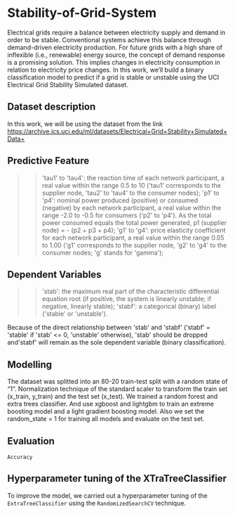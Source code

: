 # Stability-of-Grid-System
Electrical grids require a balance between electricity supply and demand in order to be stable. Conventional systems achieve this balance through demand-driven electricity production. For future grids with a high share of inflexible (i.e., renewable) energy source, the concept of demand response is a promising solution. This implies changes in electricity consumption in relation to electricity price changes. In this work, we’ll build a binary classification model to predict if a grid is stable or unstable using the UCI Electrical Grid Stability Simulated dataset.
## Dataset description
In this work, we will be using the dataset from the link https://archive.ics.uci.edu/ml/datasets/Electrical+Grid+Stability+Simulated+Data+  
## Predictive Feature
>>'tau1' to 'tau4': the reaction time of each network participant, a real value within the range 0.5 to 10 ('tau1' corresponds to the supplier node, 'tau2' to 'tau4' to the consumer nodes);
>>'p1' to 'p4': nominal power produced (positive) or consumed (negative) by each network participant, a real value within the range -2.0 to -0.5 for consumers ('p2' to 'p4'). As the total power consumed equals the total power generated, p1 (supplier node) = - (p2 + p3 + p4);
>>'g1' to 'g4': price elasticity coefficient for each network participant, a real value within the range 0.05 to 1.00 ('g1' corresponds to the supplier node, 'g2' to 'g4' to the consumer nodes; 'g' stands for 'gamma');
## Dependent Variables
>>'stab': the maximum real part of the characteristic differential equation root (if positive, the system is linearly unstable; if negative, linearly stable);
>>'stabf': a categorical (binary) label ('stable' or 'unstable').

Because of the direct relationship between 'stab' and 'stabf' ('stabf' = 'stable' if 'stab' <= 0, 'unstable' otherwise), 'stab' should be dropped and'stabf' will remain as the sole dependent variable (binary classification).

## Modelling
The dataset was splitted into an 80-20 train-test split with a random state of “1”. Normalization technique of the standard scaler to transform the train set (x_train, y_train) and the test set (x_test). We trained a random forest and extra trees classifier. And use xgboost and lightgbm to train an extreme boosting model and a light gradient boosting model. Also we set the random_state = 1 for training all models and evaluate on the test set.
## Evaluation
`Accuracy`
## Hyperparameter tuning of the XTraTreeClassifier
To improve the model, we carried out a hyperparameter tuning of the `ExtraTreeClassifier` using the `RandomizedSearchCV` technique.
